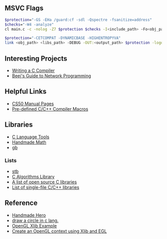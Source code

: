 ## MSVC Flags

```sh
$protection="-GS -EHa /guard:cf -sdl -Qspectre -fsanitize=address"
$checks="-W4 -analyze"
cl main.c -c -nolog -Z7 $protection $checks -I<include_path> -Fo<obj_path>

$protection="-CETCOMPAT -DYNAMICBASE -HIGHENTROPYVA"
link <obj_path> <libs_path> -DEBUG -OUT:<output_path> $protection -logo
```


## Interesting Projects

- [Writing a C Compiler](https://norasandler.com/book/)
- [Beej's Guide to Network Programming](https://beej.us/guide/bgnet/)

## Helpful Links

- [CS50 Manual Pages](https://manual.cs50.io)
- [Pre-defined C/C++ Compiler Macros](https://github.com/cpredef/predef)

## Libraries

- [C Language Tools](https://www.c-language.org/tools)
- [Handmade Math](https://github.com/HandmadeMath/HandmadeMath)
- [gb](https://github.com/gingerBill/gb)

### Lists

- [stb](https://github.com/nothings/stb)
- [C Algorithms Library](https://fragglet.github.io/c-algorithms/doc/)
- [A list of open source C libraries](https://en.cppreference.com/w/c/links/libs)
- [List of single-file C/C++ libraries](https://github.com/r-lyeh/single_file_libs)

## Reference

- [Handmade Hero](https://github.com/cj1128/handmade-hero)
- [draw a circle in c lang.](https://gist.github.com/corehello/3fb71d7bde82d1cf161ab8ed07949d6a)
- [OpenGL Xlib Example](https://github.com/vbsw/opengl-xlib-example)
- [Create an OpenGL context using Xlib and EGL](https://gist.github.com/pedrominicz/2d81559c5fb66d23d6bb627570956605)
